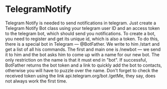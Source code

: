 # TelegramNotify
Telegram Notify is needed to send notifications in telegram. Just create a Telegram Notify Bot class using your telegram user ID and an access token to the telegram bot, which should send you notifications. To create a bot, you need to register and get its unique id, which is also a token. To do this, there is a special bot in Telegram — @BotFather. We write to him /start and get a list of all his commands. The first and main one is /newbot — we send it to him and the bot asks him to come up with a name for our new bot. The only restriction on the name is that it must end in "bot". If successful, BotFather returns the bot token and a link to quickly add the bot to contacts, otherwise you will have to puzzle over the name. Don't forget to check the received token using the link api.telegram.org/bot /getMe, they say, does not always work the first time.

